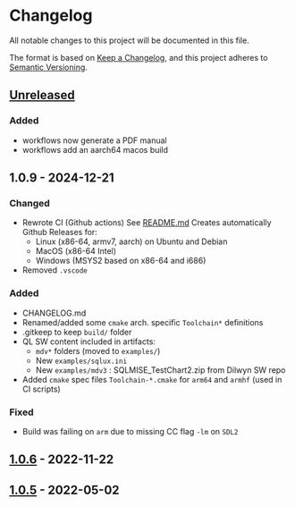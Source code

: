 # Changelog

All notable changes to this project will be documented in this file.

The format is based on [Keep a Changelog](https://keepachangelog.com/en/1.0.0/), and this project adheres to [Semantic Versioning](https://semver.org/spec/v2.0.0.html).

## [Unreleased]
### Added
- workflows now generate a PDF manual
- workflows add an aarch64 macos build

## 1.0.9 - 2024-12-21
### Changed
- Rewrote CI (Github actions)
  See [README.md](README.md#releases-anchor)
  Creates automatically Github Releases for:
  - Linux (x86-64, armv7, aarch) on Ubuntu and Debian
  - MacOS (x86-64 Intel)
  - Windows (MSYS2 based on x86-64 and i686)
- Removed `.vscode`

### Added
- CHANGELOG.md
- Renamed/added some `cmake` arch. specific `Toolchain*` definitions
- .gitkeep to keep `build/` folder
- QL SW content included in artifacts:
  - `mdv*` folders (moved to `examples/`)
  - New `examples/sqlux.ini`
  - New `examples/mdv3` : SQLMISE_TestChart2.zip from Dilwyn SW repo
- Added `cmake` spec files `Toolchain-*.cmake` for `arm64` and `armhf` (used in CI scripts)

### Fixed
- Build was failing on `arm` due to missing CC flag `-lm` on `SDL2`

## [1.0.6] - 2022-11-22

## [1.0.5] - 2022-05-02

[Unreleased]: https://github.com/SinclairQL/sQLux/
[1.0.6]: https://github.com/SinclairQL/sQLux/compare/v1.0.5...v1.0.6
[1.0.5]: https://github.com/SinclairQL/sQLux/releases/tag/v1.0.5
